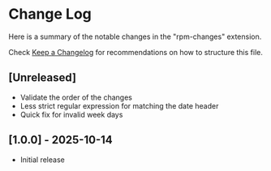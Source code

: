 # Change Log

Here is a summary of the notable changes in the "rpm-changes" extension.

Check [Keep a Changelog](http://keepachangelog.com/) for recommendations on how
to structure this file.

## [Unreleased]

- Validate the order of the changes
- Less strict regular expression for matching the date header
- Quick fix for invalid week days

## [1.0.0] - 2025-10-14

- Initial release
